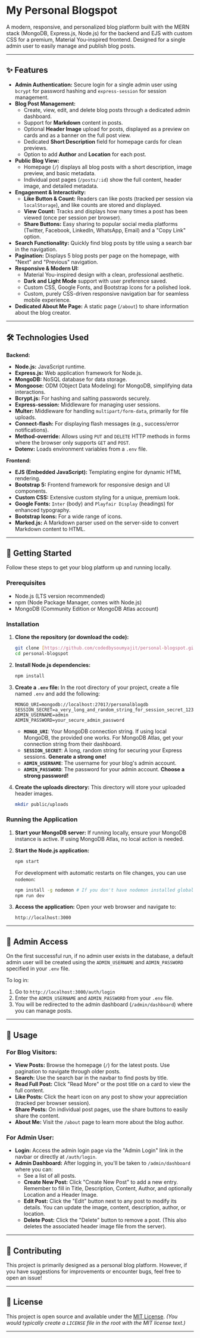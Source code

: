 # My Personal Blogspot

A modern, responsive, and personalized blog platform built with the MERN stack (MongoDB, Express.js, Node.js) for the backend and EJS with custom CSS for a premium, Material You-inspired frontend. Designed for a single admin user to easily manage and publish blog posts.

---

## ✨ Features

* **Admin Authentication:** Secure login for a single admin user using `bcrypt` for password hashing and `express-session` for session management.
* **Blog Post Management:**
    * Create, view, edit, and delete blog posts through a dedicated admin dashboard.
    * Support for **Markdown** content in posts.
    * Optional **Header Image** upload for posts, displayed as a preview on cards and as a banner on the full post view.
    * Dedicated **Short Description** field for homepage cards for clean previews.
    * Option to add **Author** and **Location** for each post.
* **Public Blog View:**
    * Homepage (`/`) displays all blog posts with a short description, image preview, and basic metadata.
    * Individual post pages (`/posts/:id`) show the full content, header image, and detailed metadata.
* **Engagement & Interactivity:**
    * **Like Button & Count:** Readers can like posts (tracked per session via `localStorage`), and like counts are stored and displayed.
    * **View Count:** Tracks and displays how many times a post has been viewed (once per session per browser).
    * **Share Buttons:** Easy sharing to popular social media platforms (Twitter, Facebook, LinkedIn, WhatsApp, Email) and a "Copy Link" option.
* **Search Functionality:** Quickly find blog posts by title using a search bar in the navigation.
* **Pagination:** Displays 5 blog posts per page on the homepage, with "Next" and "Previous" navigation.
* **Responsive & Modern UI:**
    * Material You-inspired design with a clean, professional aesthetic.
    * **Dark and Light Mode** support with user preference saved.
    * Custom CSS, Google Fonts, and Bootstrap Icons for a polished look.
    * Custom, purely CSS-driven responsive navigation bar for seamless mobile experience.
* **Dedicated About Me Page:** A static page (`/about`) to share information about the blog creator.

---

## 🛠️ Technologies Used

**Backend:**
* **Node.js:** JavaScript runtime.
* **Express.js:** Web application framework for Node.js.
* **MongoDB:** NoSQL database for data storage.
* **Mongoose:** ODM (Object Data Modeling) for MongoDB, simplifying data interactions.
* **Bcrypt.js:** For hashing and salting passwords securely.
* **Express-session:** Middleware for managing user sessions.
* **Multer:** Middleware for handling `multipart/form-data`, primarily for file uploads.
* **Connect-flash:** For displaying flash messages (e.g., success/error notifications).
* **Method-override:** Allows using `PUT` and `DELETE` HTTP methods in forms where the browser only supports `GET` and `POST`.
* **Dotenv:** Loads environment variables from a `.env` file.

**Frontend:**
* **EJS (Embedded JavaScript):** Templating engine for dynamic HTML rendering.
* **Bootstrap 5:** Frontend framework for responsive design and UI components.
* **Custom CSS:** Extensive custom styling for a unique, premium look.
* **Google Fonts:** `Inter` (body) and `Playfair Display` (headings) for enhanced typography.
* **Bootstrap Icons:** For a wide range of icons.
* **Marked.js:** A Markdown parser used on the server-side to convert Markdown content to HTML.

---

## 🚀 Getting Started

Follow these steps to get your blog platform up and running locally.

### Prerequisites

* Node.js (LTS version recommended)
* npm (Node Package Manager, comes with Node.js)
* MongoDB (Community Edition or MongoDB Atlas account)

### Installation

1.  **Clone the repository (or download the code):**
    ```bash
    git clone [https://github.com/codedbysoumyajit/personal-blogspot.git](https://github.com/codedbysoumyajit/personal-blogspot.git)
    cd personal-blogspot
    ```

2.  **Install Node.js dependencies:**
    ```bash
    npm install
    ```

3.  **Create a `.env` file:**
    In the root directory of your project, create a file named `.env` and add the following:
    ```
    MONGO_URI=mongodb://localhost:27017/personalblogdb
    SESSION_SECRET=a_very_long_and_random_string_for_session_secret_123abc456def
    ADMIN_USERNAME=admin
    ADMIN_PASSWORD=your_secure_admin_password
    ```
    * **`MONGO_URI`**: Your MongoDB connection string. If using local MongoDB, the provided one works. For MongoDB Atlas, get your connection string from their dashboard.
    * **`SESSION_SECRET`**: A long, random string for securing your Express sessions. **Generate a strong one!**
    * **`ADMIN_USERNAME`**: The username for your blog's admin account.
    * **`ADMIN_PASSWORD`**: The password for your admin account. **Choose a strong password!**

4.  **Create the uploads directory:**
    This directory will store your uploaded header images.
    ```bash
    mkdir public/uploads
    ```

### Running the Application

1.  **Start your MongoDB server:**
    If running locally, ensure your MongoDB instance is active. If using MongoDB Atlas, no local action is needed.

2.  **Start the Node.js application:**
    ```bash
    npm start
    ```
    For development with automatic restarts on file changes, you can use `nodemon`:
    ```bash
    npm install -g nodemon # If you don't have nodemon installed globally
    npm run dev
    ```

3.  **Access the application:**
    Open your web browser and navigate to:
    ```
    http://localhost:3000
    ```

---

## 🔑 Admin Access

On the first successful run, if no admin user exists in the database, a default admin user will be created using the `ADMIN_USERNAME` and `ADMIN_PASSWORD` specified in your `.env` file.

To log in:
1.  Go to `http://localhost:3000/auth/login`
2.  Enter the `ADMIN_USERNAME` and `ADMIN_PASSWORD` from your `.env` file.
3.  You will be redirected to the admin dashboard (`/admin/dashboard`) where you can manage posts.

---

## 📝 Usage

### For Blog Visitors:

* **View Posts:** Browse the homepage (`/`) for the latest posts. Use pagination to navigate through older posts.
* **Search:** Use the search bar in the navbar to find posts by title.
* **Read Full Post:** Click "Read More" or the post title on a card to view the full content.
* **Like Posts:** Click the heart icon on any post to show your appreciation (tracked per browser session).
* **Share Posts:** On individual post pages, use the share buttons to easily share the content.
* **About Me:** Visit the `/about` page to learn more about the blog author.

### For Admin User:

* **Login:** Access the admin login page via the "Admin Login" link in the navbar or directly at `/auth/login`.
* **Admin Dashboard:** After logging in, you'll be taken to `/admin/dashboard` where you can:
    * See a list of all posts.
    * **Create New Post:** Click "Create New Post" to add a new entry. Remember to fill in Title, Description, Content, Author, and optionally Location and a Header Image.
    * **Edit Post:** Click the "Edit" button next to any post to modify its details. You can update the image, content, description, author, or location.
    * **Delete Post:** Click the "Delete" button to remove a post. (This also deletes the associated header image file from the server).

---

## 🤝 Contributing

This project is primarily designed as a personal blog platform. However, if you have suggestions for improvements or encounter bugs, feel free to open an issue!

---

## 📄 License

This project is open source and available under the [MIT License](LICENSE).
*(You would typically create a `LICENSE` file in the root with the MIT license text.)*

---
